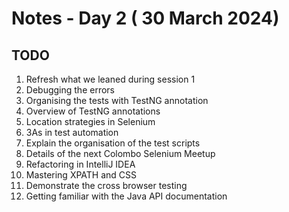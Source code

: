 # Notes - Day 2 ( 30 March 2024)


## TODO 
1. Refresh what we leaned during session 1
2. Debugging the errors 
2. Organising the tests with TestNG annotation
3. Overview of TestNG annotations
2. Location strategies in Selenium 
3. 3As in test automation 
4. Explain the organisation of the test scripts 
5. Details of the next Colombo Selenium Meetup 
6. Refactoring in IntelliJ IDEA 
7. Mastering XPATH and CSS 
8. Demonstrate the cross browser testing 
9. Getting familiar with the Java API documentation